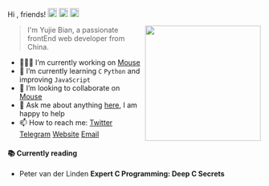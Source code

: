 Hi , friends! <img width="18px" src="https://raw.githubusercontent.com/isArtJay/isArtJay/master/assets/bird.gif"></img> <img width="18px" src="https://raw.githubusercontent.com/isArtJay/isArtJay/master/assets/bird5.gif"></img> <img width="18px" src="https://raw.githubusercontent.com/isArtJay/isArtJay/master/assets/bird2.gif"></img>

<img align="right" width="230px" src="https://raw.githubusercontent.com/isArtJay/isArtJay/master/assets/coding.svg">

> I'm Yujie Bian, a passionate frontEnd web developer from China. 

- 👨🏽‍💻 I’m currently working on [Mouse](<https://github.com/isArtJay/Mouse>)
- 🌱 I’m currently learning `C` `Python` and improving `JavaScript`
- 🤝 I’m looking to collaborate on [Mouse](<https://github.com/isArtJay/Mouse>)
- 💬 Ask me about anything [here](<https://github.com/isArtJay/isArtJay/issues/1>), I am happy to help
- 📫 How to reach me: [Twitter](https://twitter.com/yj_bian) [Telegram](https://t.me/yj_bian) [Website](https://www.lien.run/) [Email](mailto:bianyujie@lien.run)

#### 📚 Currently reading

- Peter van der Linden **Expert C Programming: Deep C Secrets** <a target="_blank" href="https://www.goodreads.com/book/show/198207.Expert_C_Programming"><img src="https://image.flaticon.com/icons/svg/25/25284.svg" width="14" /></a>





